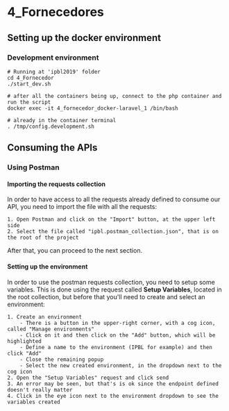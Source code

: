 # 4_Fornecedores


## Setting up the docker environment
### Development environment
```shellscript
# Running at 'ipbl2019' folder
cd 4_Fornecedor
./start_dev.sh

# after all the containers being up, connect to the php container and run the script
docker exec -it 4_fornecedor_docker-laravel_1 /bin/bash

# already in the container terminal
. /tmp/config.development.sh
```


## Consuming the APIs
### Using Postman

#### Importing the requests collection
In order to have access to all the requests already defined to consume our API, you need to import the file with all the requests:

    1. Open Postman and click on the "Import" button, at the upper left side
    2. Select the file called "ipbl.postman_collection.json", that is on the root of the project

After that, you can proceed to the next section.

#### Setting up the environment
In order to use the postman requests collection, you need to setup some
variables. This is done using the request called **Setup Variables**, located
in the root collection, but before that you'll need to create and select an
environment:

    1. Create an environment
        - There is a button in the upper-right corner, with a cog icon, called "Manage environments"
        - Click on it and then click on the "Add" button, which will be highlighted
        - Define a name to the environment (IPBL for example) and then click "Add"
        - Close the remaining popup
        - Select the new created environment, in the dropdown next to the cog icon
    2. Open the "Setup Variables" request and click send
    3. An error may be seen, but that's is ok since the endpoint defined doesn't really matter
    4. Click in the eye icon next to the environment dropdown to see the variables created

